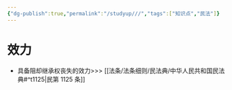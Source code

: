 ```yaml
---
{"dg-publish":true,"permalink":"/studyup///","tags":["知识点","民法"]}
---
```


# 效力
- 具备阻却继承权丧失的效力>>> [[法条/法条细则/民法典/中华人民共和国民法典#^t1125\|民第 1125 条]]